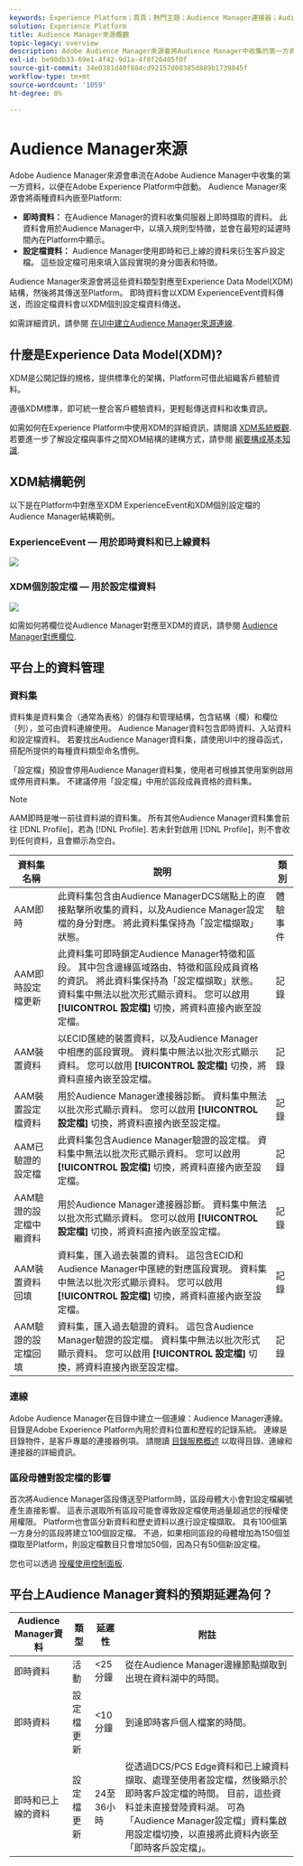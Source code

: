 ```yaml
---
keywords: Experience Platform；首頁；熱門主題；Audience Manager連接器；Audience Manager;audience Manager
solution: Experience Platform
title: Audience Manager來源概觀
topic-legacy: overview
description: Adobe Audience Manager來源會將Audience Manager中收集的第一方資料串流至Adobe Experience Platform。
exl-id: be90db33-69e1-4f42-9d1a-4f8f26405f0f
source-git-commit: 34e0381d40f884cd92157d08385d889b1739845f
workflow-type: tm+mt
source-wordcount: '1059'
ht-degree: 0%

---
```


# Audience Manager來源

Adobe Audience Manager來源會串流在Adobe Audience Manager中收集的第一方資料，以便在Adobe Experience Platform中啟動。 Audience Manager來源會將兩種資料內嵌至Platform:

- **即時資料：** 在Audience Manager的資料收集伺服器上即時擷取的資料。 此資料會用於Audience Manager中，以填入規則型特徵，並會在最短的延遲時間內在Platform中顯示。
- **設定檔資料：** Audience Manager使用即時和已上線的資料來衍生客戶設定檔。 這些設定檔可用來填入區段實現的身分圖表和特徵。

Audience Manager來源會將這些資料類型對應至Experience Data Model(XDM)結構，然後將其傳送至Platform。 即時資料會以XDM ExperienceEvent資料傳送，而設定檔資料會以XDM個別設定檔資料傳送。

如需詳細資訊，請參閱 [在UI中建立Audience Manager來源連線](../../tutorials/ui/create/adobe-applications/audience-manager.md).

## 什麼是Experience Data Model(XDM)?

XDM是公開記錄的規格，提供標準化的架構，Platform可借此組織客戶體驗資料。

遵循XDM標準，即可統一整合客戶體驗資料，更輕鬆傳送資料和收集資訊。

如需如何在Experience Platform中使用XDM的詳細資訊，請閱讀 [XDM系統概觀](../../../xdm/home.md). 若要進一步了解設定檔與事件之間XDM結構的建構方式，請參閱 [綱要構成基本知識](../../../xdm/schema/composition.md).

## XDM結構範例

以下是在Platform中對應至XDM ExperienceEvent和XDM個別設定檔的Audience Manager結構範例。

### ExperienceEvent — 用於即時資料和已上線資料

![](images/aam-experience-events-for-dcs-and-onboarding-data.png)

### XDM個別設定檔 — 用於設定檔資料

![](images/aam-profile-xdm-for-profile-data.png)

如需如何將欄位從Audience Manager對應至XDM的資訊，請參閱 [Audience Manager對應欄位](./mapping/audience-manager.md).

## 平台上的資料管理

### 資料集

資料集是資料集合（通常為表格）的儲存和管理結構，包含結構（欄）和欄位（列），並可由資料連線使用。 Audience Manager資料包含即時資料、入站資料和設定檔資料。 若要找出Audience Manager資料集，請使用UI中的搜尋函式，搭配所提供的每種資料類型命名慣例。

「設定檔」預設會停用Audience Manager資料集，使用者可根據其使用案例啟用或停用資料集。 不建議停用「設定檔」中用於區段成員資格的資料集。

>[!NOTE]
>
>AAM即時是唯一前往資料湖的資料集。 所有其他Audience Manager資料集會前往 [!DNL Profile]，若為 [!DNL Profile]. 若未針對啟用 [!DNL Profile]，則不會收到任何資料，且會顯示為空白。

| 資料集名稱 | 說明 | 類別 |
| --- | --- | --- |
| AAM即時 | 此資料集包含由Audience ManagerDCS端點上的直接點擊所收集的資料，以及Audience Manager設定檔的身分對應。 將此資料集保持為「設定檔擷取」狀態。 | 體驗事件 |
| AAM即時設定檔更新 | 此資料集可即時鎖定Audience Manager特徵和區段。 其中包含邊緣區域路由、特徵和區段成員資格的資訊。 將此資料集保持為「設定檔擷取」狀態。 資料集中無法以批次形式顯示資料。 您可以啟用 **[!UICONTROL 設定檔]** 切換，將資料直接內嵌至設定檔。 | 記錄 |
| AAM裝置資料 | 以ECID匯總的裝置資料，以及Audience Manager中相應的區段實現。 資料集中無法以批次形式顯示資料。 您可以啟用 **[!UICONTROL 設定檔]** 切換，將資料直接內嵌至設定檔。 | 記錄 |
| AAM裝置設定檔資料 | 用於Audience Manager連接器診斷。 資料集中無法以批次形式顯示資料。 您可以啟用 **[!UICONTROL 設定檔]** 切換，將資料直接內嵌至設定檔。 | 記錄 |
| AAM已驗證的設定檔 | 此資料集包含Audience Manager驗證的設定檔。 資料集中無法以批次形式顯示資料。 您可以啟用 **[!UICONTROL 設定檔]** 切換，將資料直接內嵌至設定檔。 | 記錄 |
| AAM驗證的設定檔中繼資料 | 用於Audience Manager連接器診斷。 資料集中無法以批次形式顯示資料。 您可以啟用 **[!UICONTROL 設定檔]** 切換，將資料直接內嵌至設定檔。 | 記錄 |
| AAM裝置資料回填 | 資料集，匯入過去裝置的資料。 這包含ECID和Audience Manager中匯總的對應區段實現。 資料集中無法以批次形式顯示資料。 您可以啟用 **[!UICONTROL 設定檔]** 切換，將資料直接內嵌至設定檔。 | 記錄 |
| AAM驗證的設定檔回填 | 資料集，匯入過去驗證的資料。 這包含Audience Manager驗證的設定檔。 資料集中無法以批次形式顯示資料。 您可以啟用 **[!UICONTROL 設定檔]** 切換，將資料直接內嵌至設定檔。 | 記錄 |

### 連線

Adobe Audience Manager在目錄中建立一個連線：Audience Manager連線。 目錄是Adobe Experience Platform內用於資料位置和歷程的記錄系統。 連線是目錄物件，是客戶專屬的連接器例項。 請閱讀 [目錄服務概述](../../../catalog/home.md) 以取得目錄、連線和連接器的詳細資訊。

### 區段母體對設定檔的影響

首次將Audience Manager區段傳送至Platform時，區段母體大小會對設定檔編號產生直接影響。 這表示選取所有區段可能會導致設定檔使用過量超過您的授權使用權限。 Platform也會區分新資料和歷史資料以進行設定檔擷取。 具有100個第一方身分的區段將建立100個設定檔。 不過，如果相同區段的母體增加為150個並擷取至Platform，則設定檔數目只會增加50個，因為只有50個新設定檔。

您也可以透過 [授權使用控制面板](../../../dashboards/guides/license-usage.md).

## 平台上Audience Manager資料的預期延遲為何？

| Audience Manager資料 | 類型 | 延遲性 | 附註 |
| --- | --- | --- | --- |
| 即時資料 | 活動 | &lt;25 分鐘 | 從在Audience Manager邊緣節點擷取到出現在資料湖中的時間。 |
| 即時資料 | 設定檔更新 | &lt;10 分鐘 | 到達即時客戶個人檔案的時間。 |
| 即時和已上線的資料 | 設定檔更新 | 24至36小時 | 從透過DCS/PCS Edge資料和已上線資料擷取、處理至使用者設定檔，然後顯示於即時客戶設定檔的時間。 目前，這些資料並未直接登陸資料湖。 可為「Audience Manager設定檔」資料集啟用設定檔切換，以直接將此資料內嵌至「即時客戶設定檔」。 |
